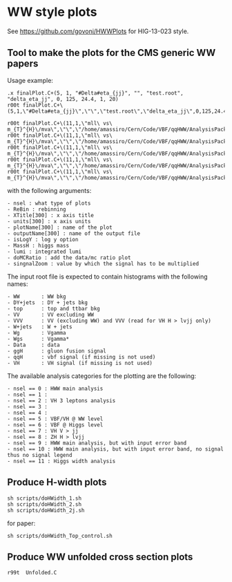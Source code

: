 WW style plots
====

See https://github.com/govoni/HWWPlots for HIG-13-023 style.


Tool to make the plots for the CMS generic WW papers
---------------------------------------------------

Usage example:

    .x finalPlot.C+(5, 1, "#Delta#eta_{jj}", "", "test.root", "delta_eta_jj", 0, 125, 24.4, 1, 20)
    r00t finalPlot.C+\(5,1,\"#Delta#eta_{jj}\",\"\",\"test.root\",\"delta_eta_jj\",0,125,24.4,1,20\)

    r00t finalPlot.C+\(11,1,\"mll\ vs\ m_{T}^{H}\/mva\",\"\",\"/home/amassiro/Cern/Code/VBF/qqHWW/AnalysisPackage_qqHWWlnulnu/test/HWidth/Plot/final_6.root\",\"mllmthmva_1jet\",0,125,19.4,0,1,0,20,10,800,600\)
    r00t finalPlot.C+\(11,1,\"mll\ vs\ m_{T}^{H}\/mva\",\"\",\"/home/amassiro/Cern/Code/VBF/qqHWW/AnalysisPackage_qqHWWlnulnu/test/HWidth/Plot/final_4.root\",\"mllmthmva_0jet\",0,125,19.4,0,1,0,41,22,800,600\)
    r00t finalPlot.C+\(11,1,\"mll\ vs\ m_{T}^{H}\/mva\",\"\",\"/home/amassiro/Cern/Code/VBF/qqHWW/AnalysisPackage_qqHWWlnulnu/test/HWidth/Plot/final_0.root\",\"mllmth_0jet\",0,125,19.4,0,1,0,33,22,800,600\)
    r00t finalPlot.C+\(11,1,\"mll\ vs\ m_{T}^{H}\/mva\",\"\",\"/home/amassiro/Cern/Code/VBF/qqHWW/AnalysisPackage_qqHWWlnulnu/test/HWidth/Plot/final_2.root\",\"mllmth_1jet\",0,125,19.4,0,1,0,26,26,800,600\)
    r00t finalPlot.C+\(11,1,\"mll\ vs\ m_{T}^{H}\/mva\",\"\",\"/home/amassiro/Cern/Code/VBF/qqHWW/AnalysisPackage_qqHWWlnulnu/test/HWidth/Plot/final_3.root\",\"mllmth_2jet\",0,125,19.4,0,1,0,3,5,500,500\)
    
    

with the following arguments:

    - nsel : what type of plots
    - ReBin : rebinning
    - XTitle[300] : x axis title
    - units[300] : x axis units
    - plotName[300] : name of the plot
    - outputName[300] : name of the output file
    - isLogY : log y option
    - MassH : higgs mass
    - lumi : integrated lumi
    - doMCRatio : add the data/mc ratio plot 
    - singnalZoom : value by which the signal has to be multiplied


The input root file is expected to contain histograms with the following names:

    - WW       : WW bkg
    - DY+jets  : DY + jets bkg
    - top      : top and ttbar bkg
    - VV       : VV excluding WW
    - VVV      : VV (excluding WW) and VVV (read for VH H > lvjj only)
    - W+jets   : W + jets
    - Wg       : Vgamma
    - Wgs      : Vgamma*
    - Data     : data
    - ggH      : gluon fusion signal
    - qqH      : vbf signal (if missing is not used)
    - VH       : VH signal (if missing is not used)

The available analysis categories for the plotting are the following:

    - nsel == 0 : HWW main analysis
    - nsel == 1 :
    - nsel == 2 : VH 3 leptons analysis
    - nsel == 3 :
    - nsel == 4 :
    - nsel == 5 : VBF/VH @ WW level
    - nsel == 6 : VBF @ Higgs level
    - nsel == 7 : VH V > jj
    - nsel == 8 : ZH H > lvjj
    - nsel == 9 : HWW main analysis, but with input error band 
    - nsel == 10 : HWW main analysis, but with input error band, no signal thus no signal legend
    - nsel == 11 : Higgs width analysis
    

    
Produce H-width plots
---------------------------------------------------
    
    sh scripts/doHWidth_1.sh
    sh scripts/doHWidth_2.sh
    sh scripts/doHWidth_2j.sh
    
for paper:

    sh scripts/doHWidth_Top_control.sh

    
    

Produce WW unfolded cross section plots
---------------------------------------------------
    
    r99t  Unfolded.C 
    